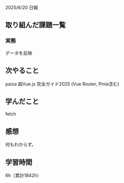 2025/6/20 日報
## 取り組んだ課題一覧


### 実務
データを反映


## 次やること
paiza
超Vue.js 完全ガイド2025 (Vue Router, Pinia含む)


## 学んだこと
fetch


## 感想
何もわからず。


## 学習時間
6h（累計1842h）
